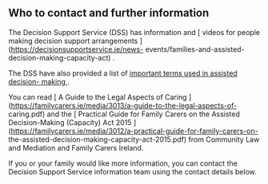 ##  Who to contact and further information

The Decision Support Service (DSS) has information and [ videos for people
making decision support arrangements ](https://decisionsupportservice.ie/news-
events/families-and-assisted-decision-making-capacity-act) .

The DSS have also provided a list of [ important terms used in assisted
decision- making ](https://www.decisionsupportservice.ie/resources/key-terms)
.

You can read [ A Guide to the Legal Aspects of Caring
](https://familycarers.ie/media/3013/a-guide-to-the-legal-aspects-of-
caring.pdf) and the [ Practical Guide for Family Carers on the Assisted
Decision-Making (Capacity) Act 2015
](https://familycarers.ie/media/3012/a-practical-guide-for-family-carers-on-
the-assisted-decision-making-capacity-act-2015.pdf) from Community Law and
Mediation and Family Carers Ireland.

If you or your family would like more information, you can contact the
Decision Support Service information team using the contact details below.
